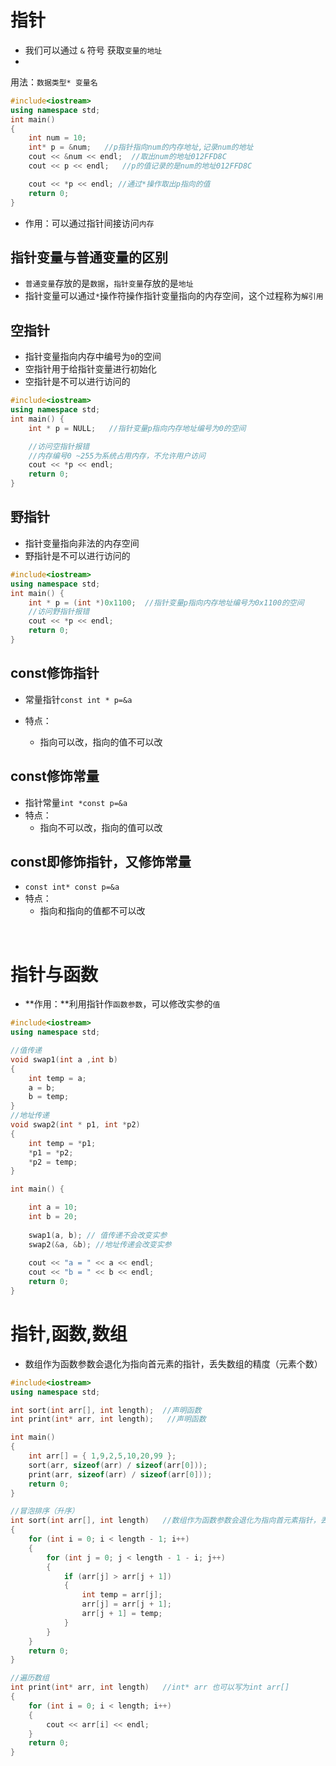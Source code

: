 # 指针

- 我们可以通过 `&` 符号 获取`变量的地址`
- 

用法：`数据类型* 变量名`

~~~c++
#include<iostream>
using namespace std;
int main() 
{
	int num = 10;
	int* p = &num;   //p指针指向num的内存地址,记录num的地址
	cout << &num << endl;  //取出num的地址012FFD8C
	cout << p << endl;   //p的值记录的是num的地址012FFD8C

	cout << *p << endl; //通过*操作取出p指向的值
	return 0;
}
~~~

- 作用：可以通过指针间接访问`内存`

## 指针变量与普通变量的区别

- `普通变量`存放的是`数据`，`指针变量`存放的是`地址`
- 指针变量可以通过`*`操作符操作指针变量指向的内存空间，这个过程称为`解引用`



## 空指针

- 指针变量指向内存中编号为`0`的空间
- 空指针用于给指针变量进行初始化
- 空指针是不可以进行访问的

~~~c++
#include<iostream>
using namespace std;
int main() {
	int * p = NULL;   //指针变量p指向内存地址编号为0的空间

	//访问空指针报错 
	//内存编号0 ~255为系统占用内存，不允许用户访问
	cout << *p << endl;
	return 0;
}
~~~

## 野指针

- 指针变量指向非法的内存空间
- 野指针是不可以进行访问的

~~~c++
#include<iostream>
using namespace std;
int main() {
	int * p = (int *)0x1100;  //指针变量p指向内存地址编号为0x1100的空间
	//访问野指针报错 
	cout << *p << endl;
	return 0;
}
~~~

## const修饰指针

- 常量指针`const int * p=&a`

- 特点：
  - 指向可以改，指向的值不可以改



## const修饰常量

- 指针常量`int *const p=&a`
- 特点：
  - 指向不可以改，指向的值可以改



## const即修饰指针，又修饰常量

- `const int* const p=&a`
- 特点：
  - 指向和指向的值都不可以改

​      

# 指针与函数

- **作用：**利用指针作`函数参数`，可以修改实参的`值`

~~~c++
#include<iostream>
using namespace std;

//值传递
void swap1(int a ,int b)
{
	int temp = a;
	a = b; 
	b = temp;
}
//地址传递
void swap2(int * p1, int *p2)
{
	int temp = *p1;
	*p1 = *p2;
	*p2 = temp;
}

int main() {

	int a = 10;
	int b = 20;
    
	swap1(a, b); // 值传递不会改变实参
	swap2(&a, &b); //地址传递会改变实参
    
	cout << "a = " << a << endl;
	cout << "b = " << b << endl;
	return 0;
}
~~~

# 指针,函数,数组

- 数组作为函数参数会退化为指向首元素的指针，丢失数组的精度（元素个数）

~~~c++
#include<iostream>
using namespace std;

int sort(int arr[], int length);  //声明函数
int print(int* arr, int length);   //声明函数

int main() 
{
	int arr[] = { 1,9,2,5,10,20,99 };
	sort(arr, sizeof(arr) / sizeof(arr[0]));
	print(arr, sizeof(arr) / sizeof(arr[0]));
	return 0;
}

//冒泡排序（升序）
int sort(int arr[], int length)   //数组作为函数参数会退化为指向首元素指针，丢失数组的精度（元素个数），所以要传入数组长度length
{
	for (int i = 0; i < length - 1; i++)
	{
		for (int j = 0; j < length - 1 - i; j++)
		{
			if (arr[j] > arr[j + 1])
			{
				int temp = arr[j];
				arr[j] = arr[j + 1];
				arr[j + 1] = temp;
			}
		}
	}
	return 0;
}

//遍历数组
int print(int* arr, int length)   //int* arr 也可以写为int arr[]
{
	for (int i = 0; i < length; i++)
	{
		cout << arr[i] << endl;
	}
	return 0;
}
~~~

